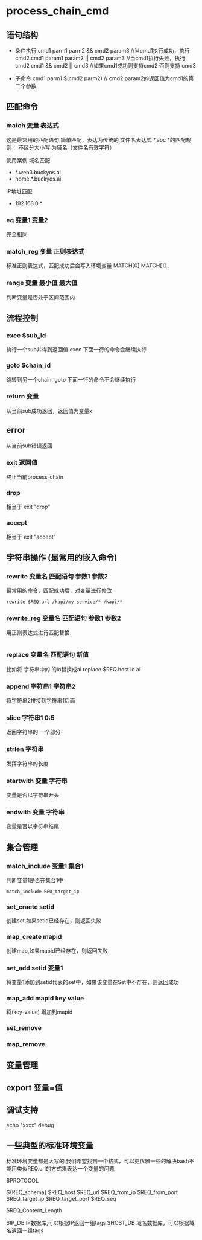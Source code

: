 # process_chain_cmd

## 语句结构

- 条件执行
cmd1 parm1 parm2 && cmd2 param3 //当cmd1执行成功，执行cmd2
cmd1 param1 param2 || cmd2 param3 //当cmd1执行失败，执行cmd2
cmd1 && cmd2 || cmd3 //如果cmd1成功则支持cmd2 否则支持 cmd3

- 子命令
cmd1 parm1 $(cmd2 parm2) // cmd2 param2的返回值为cmd1的第二个参数

## 匹配命令

### match 变量 表达式
这是最常用的匹配语句
简单匹配，表达为传统的 文件名表达式 *.abc
*的匹配规则：
    不区分大小写
    为域名（文件名有效字符）

使用案例
域名匹配  
- *.web3.buckyos.ai
- home.*.buckyos.ai

IP地址匹配
- 192.168.0.*

### eq 变量1 变量2
完全相同

### match_reg 变量 正则表达式
标准正则表达式，匹配成功后会写入环境变量 MATCH[0],MATCH[1].. 

### range 变量 最小值 最大值
判断变量是否处于区间范围内

## 流程控制
### exec $sub_id
执行一个sub并得到返回值
exec 下面一行的命令会继续执行

### goto $chain_id
跳转到另一个chain,
goto 下面一行的命令不会继续执行

### return 变量
从当前sub成功返回，返回值为变量x

## error
从当前sub错误返回

### exit 返回值
终止当前process_chain 

### drop 
相当于 exit "drop"

### accept
相当于 exit "accept"

## 字符串操作 (最常用的嵌入命令)

### rewrite 变量名 匹配语句 参数1 参数2
最常用的命令，匹配成功后，对变量进行修改
```
rewrite $REQ.url /kapi/my-service/* /kapi/*
```

### rewrite_reg 变量名 匹配语句 参数1 参数2
用正则表达式进行匹配替换
```
```

### replace 变量名 匹配语句 新值
比如将 字符串中的 的io替换成ai
replace $REQ.host io ai

### append 字符串1 字符串2
将字符串2拼接到字符串1后面

### slice 字符串1 0:5
返回字符串的 一个部分

### strlen 字符串
发挥字符串的长度

### startwith 变量 字符串
变量是否以字符串开头

### endwith 变量 字符串
变量是否以字符串结尾


## 集合管理

### match_include 变量1 集合1
判断变量1是否在集合1中
```
match_include REQ_target_ip
```
### set_craete setid
创建set,如果setid已经存在，则返回失败

### map_create mapid
创建map,如果mapid已经存在，则返回失败
### set_add setid 变量1
将变量1添加到setid代表的set中，如果该变量在Set中不存在，则返回成功

### map_add mapid key value
将(key-value) 增加到mapid
### set_remove

### map_remove




## 变量管理

## export 变量=值


## 调试支持
echo "xxxx" debug

## 一些典型的标准环境变量
标准环境变量都是大写的,我们希望找到一个格式，可以更优雅一些的解决bash不能用类似REQ.url的方式来表达一个变量的问题

$PROTOCOL

${REQ_schema}
$REQ_host
$REQ_url
$REQ_from_ip
$REQ_from_port
$REQ_target_ip
$REQ_target_port
$REQ_seq

$REQ_Content_Length

$IP_DB IP数据库,可以根据IP返回一组tags
$HOST_DB 域名数据库，可以根据域名返回一组tags